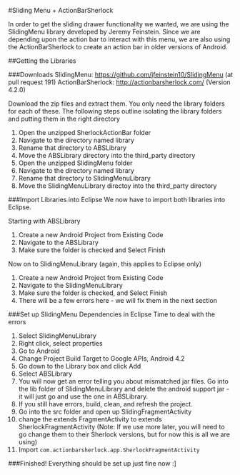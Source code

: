 #Sliding Menu + ActionBarSherlock

In order to get the sliding drawer functionality we wanted, we are using the SlidingMenu library developed by Jeremy Feinstein. Since we are depending upon the action bar to interact with this menu, we are also using the ActionBarSherlock to create an action bar in older versions of Android.

##Getting the Libraries

###Downloads
SlidingMenu: https://github.com/jfeinstein10/SlidingMenu (at pull request 191)
ActionBarSherlock: http://actionbarsherlock.com/ (Version 4.2.0)

Download the zip files and extract them. You only need the library folders for each of these. The following steps outline isolating the library folders and putting them in the right directory

1. Open the unzipped SherlockActionBar folder
2. Navigate to the directory named library
3. Rename that directory to ABSLibrary
4. Move the ABSLibrary directory into the third_party directory
5. Open the unzipped SlidingMenu folder
6. Navigate to the directory named library
7. Rename that directory to SlidingMenuLibrary
8. Move the SlidingMenuLibrary directoy into the third_party directory

###Import Libraries into Eclipse
We now have to import both libraries into Eclipse.

Starting with ABSLibrary

1. Create a new Android Project from Existing Code
2. Navigate to the ABSLibrary
3. Make sure the folder is checked and Select Finish

Now on to SlidingMenuLibrary (again, this applies to Eclipse only)

1. Create a new Android Project from Existing Code
2. Navigate to the SlidingMenuLibrary
3. Make sure the folder is checked, and Select Finish
4. There will be a few errors here - we will fix them in the next section


###Set up SlidingMenu Dependencies in Eclipse
Time to deal with the errors

1. Select SlidingMenuLibrary
2. Right click, select properties
3. Go to Android
4. Change Project Build Target to Google APIs, Android 4.2
5. Go down to the Library box and click Add
6. Select ABSLibrary
7. You will now get an error telling you about mismatched jar files. Go into the lib folder of SlidingMenuLibrary and delete the android support jar -  it will just go and use the one in ABSLibrary.
8. If you still have errors, build, clean, and refresh the project.
9. Go into the src folder and open up SlidingFragmentActivity
10. change the extends FragmentActivity to extends SherlockFragmentActivity (Note: If we use more later, you will need to go change them to their Sherlock versions, but for now this is all we are using)
11. Import `com.actionbarsherlock.app.SherlockFragmentActivity`

###Finished!
Everything should be set up just fine now :]
